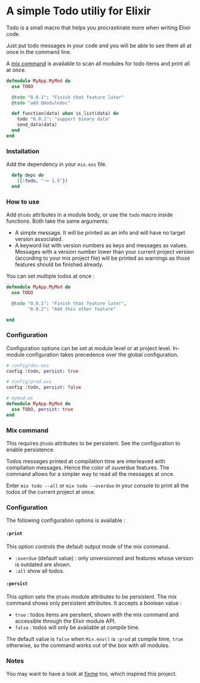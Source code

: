 # A simple Todo utiliy for Elixir

<!-- moduledoc start -->

Todo is a small macro that helps you procrastinate more when writing Elixir
code.

Just put todo messages in your code and you will be able to see them all at once
in the command line.

A [mix command](#mix-command) is available to scan all modules for todo items
and print all at once.

```elixir
defmodule MyApp.MyMod do
  use TODO

  @todo "0.0.1": "Finish that feature later"
  @todo "add @moduledoc"

  def function(data) when is_list(data) do
    todo "0.0.1": "support binary data"
    send_data(data)
  end
end
```

### Installation

Add the dependency in your `mix.exs` file.

```elixir
  defp deps do
    [{:todo, "~> 1.5"}]
  end
```

### How to use

Add `@todo` attributes in a module body, or use the `todo` macro inside
functions. Both take the same arguments:

- A simple message. It will be printed as an info and will have no target
  version associated.
- A keyword list with version numbers as keys and messages as values. Messages
  with a version number lower than your current project version (according to
  your mix project file) will be printed as warnings as those features should be
  finished already.

You can set multiple todos at once :

```elixir
defmodule MyApp.MyMod do
  use TODO

  @todo "0.0.1": "Finish that feature later",
        "0.0.2": "Add this other feature"

end
```

### Configuration

Configuration options can be set at module level or at project level. In-module
configuration takes precedence over the global configuration.

```elixir
# config/dev.exs
config :todo, persist: true

# config/prod.exs
config :todo, persist: false
```

```elixir
# mymod.ex
defmodule MyApp.MyMod do
  use TODO, persist: true
end
```

### Mix command

This requires `@todo` attributes to be persistent. See the configuration to
enable persistence.

Todos messages printed at compilation time are interleaved with compilation
messages. Hence the color of ouverdue features. The command allows for a simpler
way to read all the messages at once.

Enter `mix todo --all` or `mix todo --overdue` in your console to print all the
todos of the current project at once.

### Configuration

The following configuration options is available :

#### `:print`

This option controls the default output mode of the mix command.

- `:overdue` (default value) : only unversionned and features whose version is
  outdated are shown.
- `:all` show all todos.

#### `:persist`

This option sets the `@todo` module attributes to be persistent. The mix command
shows only persistent attributes. It accepts a boolean value :

- `true` : todos items are persitent, shown with the mix command and accessible
  through the Elixir module API.
- `false` : todos will only be available at compile time.

The default value is `false` when `Mix.env()` is `:prod` at compile time, `true`
otherwise, so the command works out of the box with all modules.

### Notes

You may want to have a look at [fixme](https://github.com/henrik/fixme-elixir)
too, which inspired this project.
